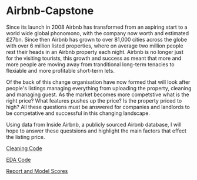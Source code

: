 # Airbnb-Capstone


Since its launch in 2008 Airbnb has transformed from an aspiring start to a world wide global phonomono, with the company now worth and estimated £27bn. Since then Airbnb has grown to over 81,000 cities across the globe with over 6 million listed properties, where on average two million people rest their heads in an Airbnb property each night. Airbnb is no longer just for the visiting tourists, this growth and success as meant that more and more people are moving away from tranditional long-term tenacies to flexiable and more profitable short-term lets.

Of the back of this change organisation have now formed that will look after people's listings managing everything from uploading the property, cleaning and managing guest. As the market becomes more competstive what is the right price? What features pushes up the price? Is the property priced to high? All these questions must be answered for companies and landlords to be competative and successful in this changing landscape.

Using data from Inside Airbnb, a publicly sourced Airbnb database, I will hope to answer these questsions and highlight the main factors that effect the listing price.

[Cleaning Code](https://github.com/MichaelFurness/Airbnb-Capstone/blob/master/AirBnB%20Completed%20cleaning%20code.ipynb)

[EDA Code](https://github.com/MichaelFurness/Airbnb-Capstone/blob/master/Capstone%20EDA.ipynb)

[Report and Model Scores](https://github.com/MichaelFurness/Airbnb-Capstone/blob/master/Technical%20Report.ipynb)

